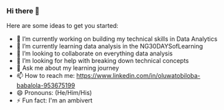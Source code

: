 ### Hi there 👋




Here are some ideas to get you started:

- 🔭 I’m currently working on building my technical skills in Data Analytics
- 🌱 I’m currently learning data analysis in the NG30DAYSofLearning
- 👯 I’m looking to collaborate on everything data analysis
- 🤔 I’m looking for help with breaking down technical concepts
- 💬 Ask me about my learning journey
- 📫 How to reach me: https://www.linkedin.com/in/oluwatobiloba-babalola-953675199
- 😄 Pronouns: (He/Him/His)
- ⚡ Fun fact: I'm an ambivert

